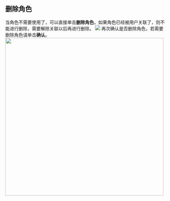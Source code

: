 ## 删除角色
当角色不需要使用了，可以直接单击**删除角色**，如果角色已经被用户关联了，则不能进行删除，需要解除关联以后再进行删除。
![](https://main.qcloudimg.com/raw/4e174c213c3741e96245bfe00e2a95b7.png)
再次确认是否删除角色，若需要删除角色请单击**确认**。
<img style="width:500px; max-width: inherit;" src="https://main.qcloudimg.com/raw/8801235288e3236ede262e2863212e21.png" />
